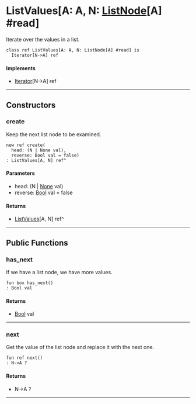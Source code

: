 # ListValues\[A: A, N: [ListNode](collections-ListNode)\[A\] #read\]

Iterate over the values in a list.


```pony
class ref ListValues[A: A, N: ListNode[A] #read] is
  Iterator[N->A] ref
```

#### Implements

* [Iterator](builtin-Iterator)\[N->A\] ref

---

## Constructors

### create

Keep the next list node to be examined.


```pony
new ref create(
  head: (N | None val),
  reverse: Bool val = false)
: ListValues[A, N] ref^
```
#### Parameters

*   head: (N | [None](builtin-None) val)
*   reverse: [Bool](builtin-Bool) val = false

#### Returns

* [ListValues](collections-ListValues)\[A, N\] ref^

---

## Public Functions

### has_next

If we have a list node, we have more values.


```pony
fun box has_next()
: Bool val
```

#### Returns

* [Bool](builtin-Bool) val

---

### next

Get the value of the list node and replace it with the next one.


```pony
fun ref next()
: N->A ?
```

#### Returns

* N->A ?

---

